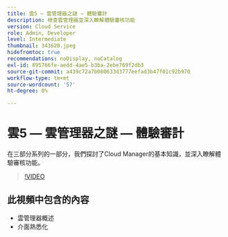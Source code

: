 ```yaml
---
title: 雲5 — 雲管理器之謎 — 體驗審計
description: 檢查雲管理器並深入瞭解體驗審核功能
version: Cloud Service
role: Admin, Developer
level: Intermediate
thumbnail: 343620.jpeg
hidefromtoc: true
recommendations: noDisplay, noCatalog
exl-id: 895766fe-aedd-4ae5-b3ba-2ebe769f2db3
source-git-commit: a439c72a7b080633d3777eefad3b47f01c92b970
workflow-type: tm+mt
source-wordcount: '57'
ht-degree: 0%

---
```


# 雲5 — 雲管理器之謎 — 體驗審計

在三部分系列的一部分，我們探討了Cloud Manager的基本知識，並深入瞭解體驗審核功能。

>[!VIDEO](https://video.tv.adobe.com/v/343620?quality=12&learn=on)

## 此視頻中包含的內容

+ 雲管理器概述
+ 介面熟悉化
